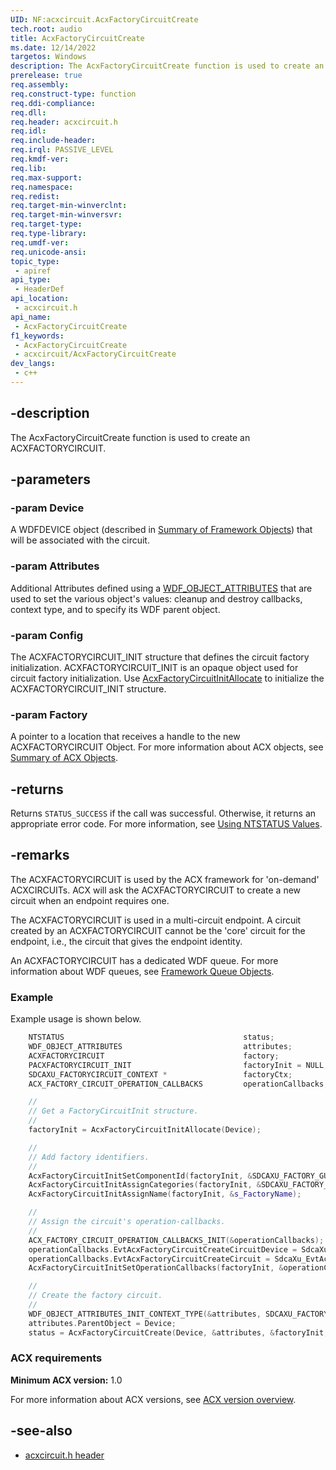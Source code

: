```yaml
---
UID: NF:acxcircuit.AcxFactoryCircuitCreate
tech.root: audio
title: AcxFactoryCircuitCreate
ms.date: 12/14/2022
targetos: Windows
description: The AcxFactoryCircuitCreate function is used to create an ACXFACTORYCIRCUIT.
prerelease: true
req.assembly: 
req.construct-type: function
req.ddi-compliance: 
req.dll: 
req.header: acxcircuit.h
req.idl: 
req.include-header: 
req.irql: PASSIVE_LEVEL
req.kmdf-ver: 
req.lib: 
req.max-support: 
req.namespace: 
req.redist: 
req.target-min-winverclnt: 
req.target-min-winversvr: 
req.target-type: 
req.type-library: 
req.umdf-ver: 
req.unicode-ansi: 
topic_type:
 - apiref
api_type:
 - HeaderDef
api_location:
 - acxcircuit.h
api_name:
 - AcxFactoryCircuitCreate
f1_keywords:
 - AcxFactoryCircuitCreate
 - acxcircuit/AcxFactoryCircuitCreate
dev_langs:
 - c++
---
```


## -description

The AcxFactoryCircuitCreate function is used to create an ACXFACTORYCIRCUIT.

## -parameters

### -param Device

A WDFDEVICE object (described in  [Summary of Framework Objects](/windows-hardware/drivers/wdf/summary-of-framework-objects)) that will be associated with the circuit.

### -param Attributes

Additional Attributes defined using a [WDF_OBJECT_ATTRIBUTES](/windows-hardware/drivers/ddi/wdfobject/ns-wdfobject-_wdf_object_attributes) that are used to set the various object's values: cleanup and destroy callbacks, context type, and to specify its WDF parent object.

### -param Config

The ACXFACTORYCIRCUIT_INIT structure that defines the circuit factory initialization. ACXFACTORYCIRCUIT_INIT is an opaque object used for circuit factory initialization. Use [AcxFactoryCircuitInitAllocate](nf-acxcircuit-acxfactorycircuitinitallocate.md) to initialize the ACXFACTORYCIRCUIT_INIT structure.

### -param Factory

A pointer to a location that receives a handle to the new ACXFACTORYCIRCUIT Object. For more information about ACX objects, see [Summary of ACX Objects](/windows-hardware/drivers/audio/acx-summary-of-objects).

## -returns

Returns `STATUS_SUCCESS` if the call was successful. Otherwise, it returns an appropriate error code. For more information, see [Using NTSTATUS Values](/windows-hardware/drivers/kernel/using-ntstatus-values).

## -remarks

The ACXFACTORYCIRCUIT is used by the ACX framework for 'on-demand' ACXCIRCUITs. ACX will ask the ACXFACTORYCIRCUIT to create a new circuit when an endpoint requires one.

The ACXFACTORYCIRCUIT is used in a multi-circuit endpoint. A circuit created by an ACXFACTORYCIRCUIT cannot be the 'core' circuit for the endpoint, i.e., the circuit that gives the endpoint identity.

An ACXFACTORYCIRCUIT has a dedicated WDF queue. For more information about WDF queues, see [Framework Queue Objects](/windows-hardware/drivers/wdf/framework-queue-objects).

### Example

Example usage is shown below.

```cpp
    NTSTATUS                                        status;
    WDF_OBJECT_ATTRIBUTES                           attributes;
    ACXFACTORYCIRCUIT                               factory;
    PACXFACTORYCIRCUIT_INIT                         factoryInit = NULL;
    SDCAXU_FACTORYCIRCUIT_CONTEXT *                 factoryCtx;
    ACX_FACTORY_CIRCUIT_OPERATION_CALLBACKS         operationCallbacks;

    //
    // Get a FactoryCircuitInit structure.
    //
    factoryInit = AcxFactoryCircuitInitAllocate(Device);

    //
    // Add factory identifiers.
    //
    AcxFactoryCircuitInitSetComponentId(factoryInit, &SDCAXU_FACTORY_GUID);
    AcxFactoryCircuitInitAssignCategories(factoryInit, &SDCAXU_FACTORY_CATEGORY, 1);
    AcxFactoryCircuitInitAssignName(factoryInit, &s_FactoryName);

    //
    // Assign the circuit's operation-callbacks.
    //
    ACX_FACTORY_CIRCUIT_OPERATION_CALLBACKS_INIT(&operationCallbacks);
    operationCallbacks.EvtAcxFactoryCircuitCreateCircuitDevice = SdcaXu_EvtAcxFactoryCircuitCreateCircuitDevice;
    operationCallbacks.EvtAcxFactoryCircuitCreateCircuit = SdcaXu_EvtAcxFactoryCircuitCreateCircuit;
    AcxFactoryCircuitInitSetOperationCallbacks(factoryInit, &operationCallbacks);

    //
    // Create the factory circuit.
    //
    WDF_OBJECT_ATTRIBUTES_INIT_CONTEXT_TYPE(&attributes, SDCAXU_FACTORYCIRCUIT_CONTEXT);
    attributes.ParentObject = Device;
    status = AcxFactoryCircuitCreate(Device, &attributes, &factoryInit, &factory);


```

### ACX requirements

**Minimum ACX version:** 1.0

For more information about ACX versions, see [ACX version overview](/windows-hardware/drivers/audio/acx-version-overview).

## -see-also

- [acxcircuit.h header](index.md)
